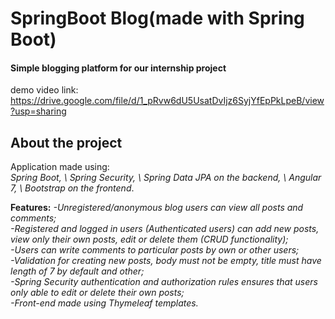 # SpringBoot Blog(made with Spring Boot)
#### Simple blogging platform for our internship project

demo video link: https://drive.google.com/file/d/1_pRvw6dU5UsatDvIjz6SyjYfEpPkLpeB/view?usp=sharing

## About the project
Application made using:\
 <i>Spring Boot, \ Spring Security, \ Spring Data JPA on the backend, \ Angular 7, \ Bootstrap on the frontend</i>.
 
<b>Features:</b>
<i>
-Unregistered/anonymous blog users can view all posts and comments;\
-Registered and logged in users (Authenticated users) can add new posts, view only their own posts, edit or delete them (CRUD functionality);\
-Users can write comments to particular posts by own or other users;\
-Validation for creating new posts, body must not be empty, title must have length of 7 by default and other;\
-Spring Security authentication and authorization rules ensures that users only able to edit or delete their own posts;\
-Front-end made using Thymeleaf templates.
</i>
